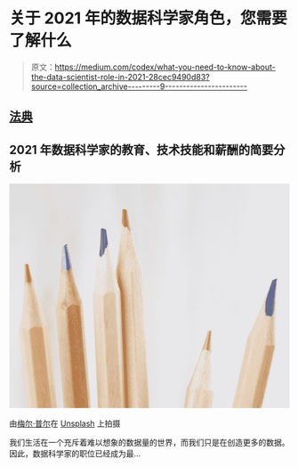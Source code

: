# 关于 2021 年的数据科学家角色，您需要了解什么

> 原文：<https://medium.com/codex/what-you-need-to-know-about-the-data-scientist-role-in-2021-28cec9490d83?source=collection_archive---------9----------------------->

## [法典](http://medium.com/codex)

## 2021 年数据科学家的教育、技术技能和薪酬的简要分析

![](img/f69939bbc2f8f107a85e980dedb2616c.png)

由[梅尔·普尔](https://unsplash.com/@melipoole?utm_source=medium&utm_medium=referral)在 [Unsplash](https://unsplash.com?utm_source=medium&utm_medium=referral) 上拍摄

我们生活在一个充斥着难以想象的数据量的世界，而我们只是在创造更多的数据。因此，数据科学家的职位已经成为最…